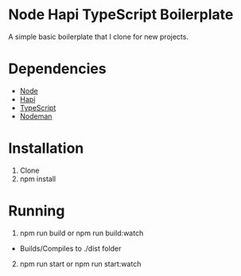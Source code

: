 # Node Hapi TypeScript Boilerplate
A simple basic boilerplate that I clone for new projects.

# Dependencies
- [Node](https://nodejs.org)
- [Hapi](http://hapijs.com)
- [TypeScript](https://www.typescriptlang.org/)
- [Nodeman](https://nodemon.io/)

# Installation
1. Clone
2. npm install

# Running
1. npm run build or npm run build:watch
* Builds/Compiles to ./dist folder
2. npm run start or npm run start:watch
